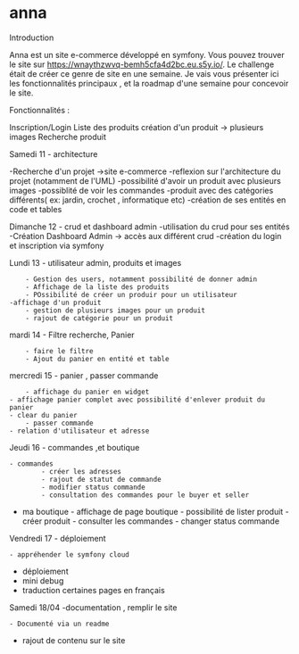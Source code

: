 # anna
Introduction

Anna est un site e-commerce développé en symfony. Vous pouvez trouver le site sur https://wnaythzwvq-bemh5cfa4d2bc.eu.s5y.io/. 
Le challenge était de créer ce genre de site en une semaine.
Je vais vous présenter ici les fonctionnalités principaux , et la roadmap d'une semaine pour concevoir le site.

Fonctionnalités :

  Inscription/Login
  Liste des produits
  création d'un produit -> plusieurs images
  Recherche produit

Samedi 11 - architecture

  -Recherche d'un projet ->site e-commerce
  -reflexion sur l'architecture du projet (notamment de l'UML)
    -possibilité d'avoir un produit avec plusieurs images
    -possiblité de voir les commandes
    -produit avec des catégories différents( ex: jardin, crochet , informatique etc)
  -création de ses entités en code et tables
 

Dimanche 12 - crud et dashboard admin 
  -utilisation du crud pour ses entités 
	-Création Dashboard Admin -> accès aux différent crud
  -création du login et inscription via symfony
  
Lundi 13 - utilisateur admin, produits et images

		- Gestion des users, notamment possibilité de donner admin 
		- Affichage de la liste des produits
		- POssibilité de créer un produir pour un utilisateur
    -affichage d'un produit 
		- gestion de plusieurs images pour un produit
		- rajout de catégorie pour un produit

mardi 14 - Filtre recherche, Panier

		- faire le filtre 
		- Ajout du panier en entité et table 
	
mercredi 15 - panier , passer commande

		- affichage du panier en widget
    - affichage panier complet avec possibilité d'enlever produit du panier
    - clear du panier
		- passer commande
    - relation d'utilisateur et adresse

Jeudi 16 - commandes ,et  boutique 

	- commandes 
			- créer les adresses
			- rajout de statut de commande
			- modifier status commande
			- consultation des commandes pour le buyer et seller
  - ma boutique
			- affichage de page boutique
			- possibilité de lister produit
			- créer produit
			- consulter les commandes
			- changer status commande

Vendredi 17 - déploiement
	
	- appréhender le symfony cloud
  - déploiement
  - mini debug
  - traduction certaines pages en français
	

Samedi 18/04 -documentation , remplir le site
	
	- Documenté via un readme
  - rajout de contenu sur le site
